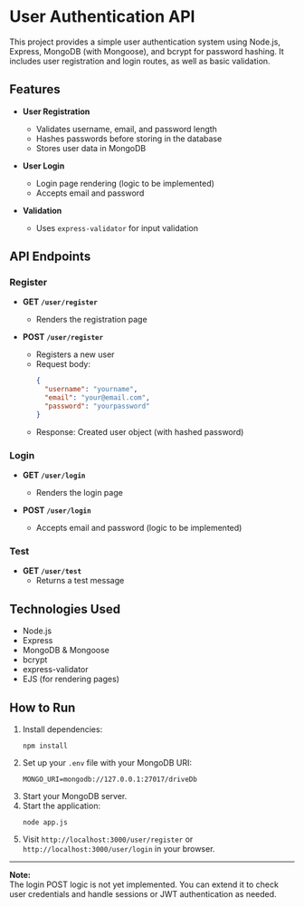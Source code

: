 # User Authentication API

This project provides a simple user authentication system using Node.js, Express, MongoDB (with Mongoose), and bcrypt for password hashing. It includes user registration and login routes, as well as basic validation.

## Features

- **User Registration**
  - Validates username, email, and password length
  - Hashes passwords before storing in the database
  - Stores user data in MongoDB

- **User Login**
  - Login page rendering (logic to be implemented)
  - Accepts email and password

- **Validation**
  - Uses `express-validator` for input validation

## API Endpoints

### Register

- **GET `/user/register`**
  - Renders the registration page

- **POST `/user/register`**
  - Registers a new user
  - Request body:
    ```json
    {
      "username": "yourname",
      "email": "your@email.com",
      "password": "yourpassword"
    }
    ```
  - Response: Created user object (with hashed password)

### Login

- **GET `/user/login`**
  - Renders the login page

- **POST `/user/login`**
  - Accepts email and password (logic to be implemented)

### Test

- **GET `/user/test`**
  - Returns a test message

## Technologies Used

- Node.js
- Express
- MongoDB & Mongoose
- bcrypt
- express-validator
- EJS (for rendering pages)

## How to Run

1. Install dependencies:
   ```
   npm install
   ```
2. Set up your `.env` file with your MongoDB URI:
   ```
   MONGO_URI=mongodb://127.0.0.1:27017/driveDb
   ```
3. Start your MongoDB server.
4. Start the application:
   ```
   node app.js
   ```
5. Visit `http://localhost:3000/user/register` or `http://localhost:3000/user/login` in your browser.

---

**Note:**  
The login POST logic is not yet implemented. You can extend it to check user credentials and handle sessions or JWT authentication as needed.
